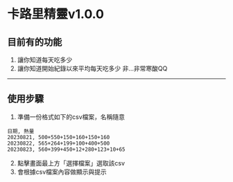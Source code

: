 # 卡路里精靈v1.0.0
## 目前有的功能
1. 讓你知道每天吃多少
2. 讓你知道開始紀錄以來平均每天吃多少
非...非常寒酸QQ

***
## 使用步驟
1. 準備一份格式如下的csv檔案，名稱隨意
```
日期, 熱量
20230821, 500+550+150+160+150+160
20230822, 565+264+199+100+400+500
20230823, 560+399+450+12+280+123+10+65
```
2. 點擊畫面最上方「選擇檔案」選取該csv
3. 會根據csv檔案內容做顯示與提示
